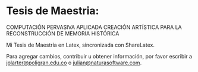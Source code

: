 # Tesis de Maestria: 
COMPUTACIÓN PERVASIVA APLICADA CREACIÓN ARTÍSTICA PARA LA RECONSTRUCCIÓN DE MEMORIA HISTÓRICA

Mi Tesis de Maestría en Latex, sincronizada con ShareLatex.

Para agregar cambios, contribuir u obtener información, por favor escribir a jolarter@poligran.edu.co o julian@naturasoftware.com.
